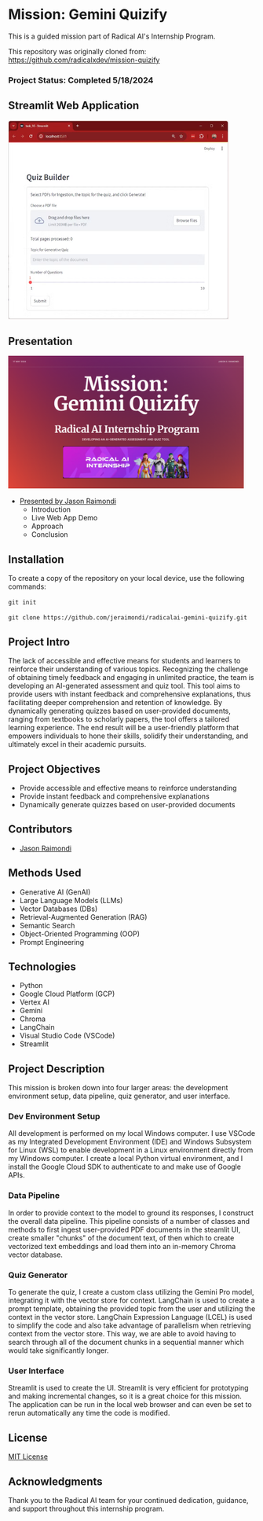 # Mission: Gemini Quizify

This is a guided mission part of Radical AI's Internship Program.

This repository was originally cloned from:<br>
https://github.com/radicalxdev/mission-quizify

### <b>Project Status: Completed 5/18/2024</b>

## Streamlit Web Application

<p align='left'>
<img src='screenshots/streamlit_app_screenshot.png' alt='Streamlit app screenshot.' style='width:450px; height:405px;' />
</p>

## Presentation

<p align='left'>
<a href='https://youtu.be/RxMbnFRdpx0'><img src='screenshots/presentation_title_slide.png' alt='Presentation title slide.' style='width:480px; height:270px;' /></a>
</p>

* [Presented by Jason Raimondi](https://youtu.be/RxMbnFRdpx0?t=00m00s)
  * Introduction
  * Live Web App Demo
  * Approach
  * Conclusion

## Installation

To create a copy of the repository on your local device, use the following commands:

`git init`

`git clone https://github.com/jeraimondi/radicalai-gemini-quizify.git`

## Project Intro

The lack of accessible and effective means for students and learners to reinforce their understanding of various topics. 
Recognizing the challenge of obtaining timely feedback and engaging in unlimited practice, the team is developing an 
AI-generated assessment and quiz tool. This tool aims to provide users with instant feedback and comprehensive explanations, 
thus facilitating deeper comprehension and retention of knowledge. By dynamically generating quizzes based on user-provided 
documents, ranging from textbooks to scholarly papers, the tool offers a tailored learning experience. The end result will 
be a user-friendly platform that empowers individuals to hone their skills, solidify their understanding, and ultimately 
excel in their academic pursuits.

## Project Objectives

* Provide accessible and effective means to reinforce understanding
* Provide instant feedback and comprehensive explanations
* Dynamically generate quizzes based on user-provided documents

## Contributors

* [Jason Raimondi](https://github.com/jeraimondi)

## Methods Used

* Generative AI (GenAI)
* Large Language Models (LLMs)
* Vector Databases (DBs)
* Retrieval-Augmented Generation (RAG)
* Semantic Search
* Object-Oriented Programming (OOP)
* Prompt Engineering

## Technologies

* Python
* Google Cloud Platform (GCP)
* Vertex AI
* Gemini
* Chroma
* LangChain
* Visual Studio Code (VSCode)
* Streamlit

## Project Description

This mission is broken down into four larger areas: the development environment setup, data pipeline, quiz generator, 
and user interface.

### Dev Environment Setup
All development is performed on my local Windows computer. I use VSCode as my Integrated Development Environment (IDE)
and Windows Subsystem for Linux (WSL) to enable development in a Linux environment directly from my Windows computer.
I create a local Python virtual environment, and I install the Google Cloud SDK to authenticate to and make use of
Google APIs.

### Data Pipeline
In order to provide context to the model to ground its responses, I construct the overall data pipeline. This pipeline 
consists of a number of classes and methods to first ingest user-provided PDF documents in the steamlit UI, create 
smaller "chunks" of the document text, of then which to create vectorized text embeddings and load them into an in-memory 
Chroma vector database.

### Quiz Generator
To generate the quiz, I create a custom class utilizing the Gemini Pro model, integrating it with the vector store for 
context. LangChain is used to create a prompt template, obtaining the provided topic from the user and utilizing the 
context in the vector store. LangChain Expression Language (LCEL) is used to simplify the code and also take advantage 
of parallelism when retrieving context from the vector store. This way, we are able to avoid having to search through 
all of the document chunks in a sequential manner which would take significantly longer.

### User Interface
Streamlit is used to create the UI. Streamlit is very efficient for prototyping and making incremental changes, so it is 
a great choice for this mission. The application can be run in the local web browser and can even be set to rerun 
automatically any time the code is modified.

## License

[MIT License](LICENSE)

## Acknowledgments
Thank you to the Radical AI team for your continued dedication, guidance, and 
support throughout this internship program.
